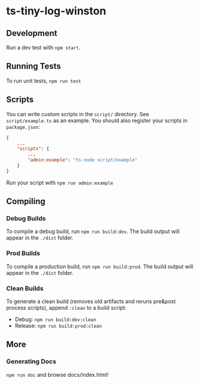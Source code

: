 # ts-tiny-log-winston

## Development

Run a dev test with `npm start`.

## Running Tests

To run unit tests, `npm run test`

## Scripts

You can write custom scripts in the `script/` directory. See `script/example.ts` as an example. You should also register your scripts in `package.json`:

```json
{
	...
	"scripts": {
		...
		"admin:example": "ts-node script/example"
	}
}
```

Run your script with `npm run admin:example`

## Compiling

### Debug Builds

To compile a debug build, run `npm run build:dev`. The build output will appear in the `./dist` folder.

### Prod Builds

To compile a production build, run `npm run build:prod`. The build output will appear in the `./dist` folder.

### Clean Builds

To generate a clean build (removes old artifacts and reruns pre&post process scripts), append `:clean` to a build script:
- Debug: `npm run build:dev:clean`
- Release: `npm run build:prod:clean`

## More

### Generating Docs

`npm run doc` and browse docs/index.html!
